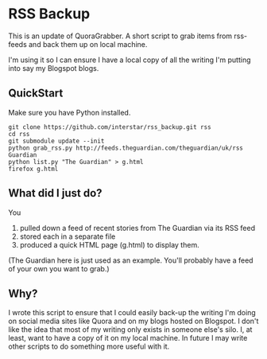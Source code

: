 RSS Backup
==========

This is an update of QuoraGrabber. A short script to grab items from rss-feeds and back them up on local machine.

I'm using it so I can ensure I have a local copy of all the writing I'm putting into say my Blogspot blogs.

QuickStart
----------

Make sure you have Python installed.

    git clone https://github.com/interstar/rss_backup.git rss
    cd rss
    git submodule update --init
    python grab_rss.py http://feeds.theguardian.com/theguardian/uk/rss Guardian
    python list.py "The Guardian" > g.html
    firefox g.html
    

What did I just do?
-------------------
You 
1. pulled down a feed of recent stories from The Guardian via its RSS feed
2. stored each in a separate file
3. produced a quick HTML page (g.html) to display them.

(The Guardian here is just used as an example. You'll probably have a feed of your own you want to grab.)


Why?
----

I wrote this script to ensure that I could easily back-up the writing I'm doing on social media sites like Quora and on my blogs hosted on Blogspot. I don't like the idea that most of my writing only exists in someone else's silo. I, at least, want to have a copy of it on my local machine. In future I may write other scripts to do something more useful with it.




